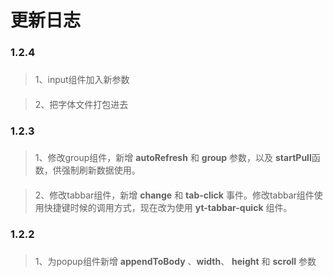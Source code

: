 # 更新日志
###
### 1.2.4
###
> 1、input组件加入新参数
####
> 2、把字体文件打包进去
###
### 1.2.3
###
> 1、修改group组件，新增 **autoRefresh** 和 **group** 参数，以及 **startPull**函数，供强制刷新数据使用。
####
> 2、修改tabbar组件，新增 **change** 和 **tab-click** 事件。修改tabbar组件使用快捷键时候的调用方式，现在改为使用 **yt-tabbar-quick** 组件。
###
### 1.2.2
###
> 1、为popup组件新增 **appendToBody** 、**width**、 **height** 和 **scroll** 参数
